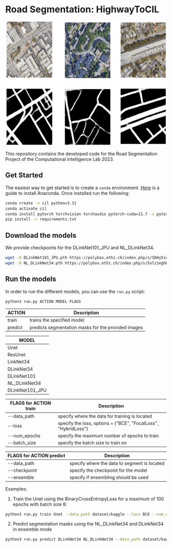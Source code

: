 # Road Segmentation: HighwayToCIL

<p align="center">
  <img src="segmentation.png" width="615" height="389" alt="Segmentation Example">
</p>

This repository contains the developed code for the Road Segmentation Project of the Computational Intelligence Lab 2023.

## Get Started

The easiest way to get started is to create a `conda` environment. [Here](https://docs.anaconda.com/free/anaconda/install/index.html) is a guide to install Anaconda. Once installed run the following:

```bash
conda create -n cil python=3.11
conda activate cil
conda install pytorch torchvision torchaudio pytorch-cuda=11.7 -c pytorch -c nvidia
pip install -r requirements.txt
```

## Download the models

We provide checkpoints for the DLinkNet101_JPU and NL_DLinkNet34.

```bash
wget -O DLinkNet101_JPU.pth https://polybox.ethz.ch/index.php/s/SDHy5sud4bv6Paw/download
wget -O NL_DLinkNet34.pth https://polybox.ethz.ch/index.php/s/5xlz1eghH3qoI4s/download
```


## Run the models

In order to run the different models, you can use the `run.py` script:

```bash
python3 run.py ACTION MODEL FLAGS
```

| ACTION      | Description |
| ----------- | ----------- |
| train       | trains the specified model|
| predict     | predicts segmentation masks for the provided images |


| MODEL       | 
| ----------- | 
| Unet        |
| ResUnet     |
| LinkNet34   | 
| DLinkNet34  | 
| DLinkNet101 | 
| NL_DLinkNet34   | 
| DLinkNet101_JPU | 

| FLAGS for ACTION **train** | Description       |
| ---------------------- | ----------------- |
| --data_path            | specify where the data for training is located |
| --loss                 | specify the loss, options = {"BCE", "FocalLoss", "HybridLoss"} |
| --num_epochs           | specify the maximum number of epochs to train   | 
| --batch_size           | specify the batch size to train on  |

| FLAGS for ACTION **predict** | Description       |
| ---------------------- | ----------------- |
| --data_path            | specify where the data to segment is located |
| --checkpoint           | specify the checkpoint for the model |
| --ensemble             | specify if ensembling should be used |

Examples: 
1. Train the Unet using the BinaryCrossEntropyLoss for a maximum of 100 epochs with batch size 8:
```bash
python3 run.py train Unet --data_path dataset/kaggle --loss BCE --num_epochs 100 --batch_size 8
```
2. Predict segmentation masks using the NL_DLinkNet34 and DLinkNet34 in ensemble mode
```bash
python3 run.py predict DLinkNet34 NL_DLinkNet34 --data_path dataset/kaggle/test/images --checkpoint checkpoints/DLinkNet34.pth checkpoints/NL_DLinkNet34.pth--ensemble
```


